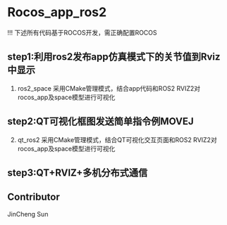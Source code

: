 # Rocos_app_ros2
!!! 下述所有代码基于ROCOS开发，需正确配置ROCOS
## step1:利用ros2发布app仿真模式下的关节值到Rviz中显示 
1. ros2_space
   采用CMake管理模式，结合app代码和ROS2 RVIZ2对rocos_app及space模型进行可视化
## step2:QT可视化框图发送简单指令例MOVEJ 
2. qt_ros2
   采用CMake管理模式，结合QT可视化交互页面和ROS2 RVIZ2对rocos_app及space模型进行可视化
## step3:QT+RVIZ+多机分布式通信

## Contributor
JinCheng Sun
